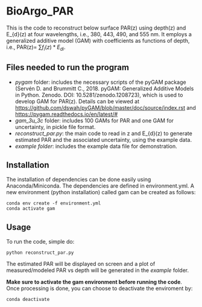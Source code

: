 # BioArgo_PAR

This is the code to reconstruct below surface PAR(z) using depth(z) and E_{d}(z) at four wavelengths, i.e., 380, 443, 490, and 555 nm. It employs a generalized additive model (GAM) with coefficients as functions of depth, i.e., PAR(z)= $\sum{f_i(z)*E_{di}}$.

## Files needed to run the program

- _pygam_ folder: includes the necessary scripts of the pyGAM package (Servén D. and Brummitt C., 2018. pyGAM: Generalized Additive Models in Python. Zenodo. DOI: 10.5281/zenodo.1208723), which is used to develop GAM for PAR(z). Details can be viewed at https://github.com/dswah/pyGAM/blob/master/doc/source/index.rst and https://pygam.readthedocs.io/en/latest/#
- _gam_3u_3c_ folder: includes 100 GAMs for PAR and one GAM for uncertainty, in pickle file format.
- _reconstruct_par.py_: the main code to read in z and E_{d}(z) to generate estimated PAR and the associated uncertainty, using the example data.
- _example folder_: includes the example data file for demonstration.

## Installation
The installation of dependencies can be done easily using Anaconda/Miniconda. The dependencies are defined in environment.yml. A new environment (python installation) called gam can be created as follows:
```
conda env create -f environment.yml
conda activate gam
```
## Usage

To run the code, simple do:

```
python reconstruct_par.py
```
The estimated PAR will be displayed on screen and a plot of measured/modeled PAR vs depth will be generated in the _example_ folder.

**Make sure to activate the gam environment before running the code**. Once processing is done, you can choose to deactivate the enviroment by:
```
conda deactivate
```


